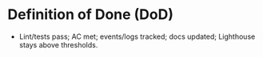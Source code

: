 # Definition of Done (DoD)
- Lint/tests pass; AC met; events/logs tracked; docs updated; Lighthouse stays above thresholds.

